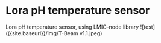 # Lora pH temperature sensor
 Lora pH temperature sensor, using LMIC-node library
 ![test]({{site.baseurl}}/img/T-Beam v1.1.jpeg)

 

